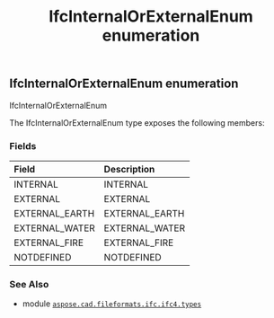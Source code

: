 ﻿---
title: IfcInternalOrExternalEnum enumeration
second_title: Aspose.CAD for Python via .NET API References
description: 
type: docs
weight: 2910
url: /aspose.cad.fileformats.ifc.ifc4.types/ifcinternalorexternalenum/
is_root: false
---

## IfcInternalOrExternalEnum enumeration

IfcInternalOrExternalEnum



The IfcInternalOrExternalEnum type exposes the following members:

### Fields
| Field | Description |
| :- | :- |
| INTERNAL | INTERNAL |
| EXTERNAL | EXTERNAL |
| EXTERNAL_EARTH | EXTERNAL_EARTH |
| EXTERNAL_WATER | EXTERNAL_WATER |
| EXTERNAL_FIRE | EXTERNAL_FIRE |
| NOTDEFINED | NOTDEFINED |



### See Also
* module [`aspose.cad.fileformats.ifc.ifc4.types`](..)
